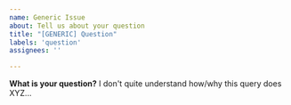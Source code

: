 ```yaml
---
name: Generic Issue
about: Tell us about your question
title: "[GENERIC] Question"
labels: 'question'
assignees: ''

---
```


**What is your question?**
I don't quite understand how/why this query does XYZ...
